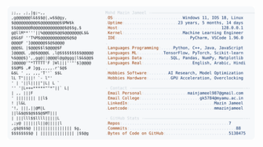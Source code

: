 <picture>
  <source srcset="https://raw.githubusercontent.com/mmazinjameel/mmazinjameel/main/dark_mode.svg?v=1745023592" media="(prefers-color-scheme: dark)">
  <img src="https://raw.githubusercontent.com/mmazinjameel/mmazinjameel/main/light_mode.svg?v=1745023592">
</picture>
